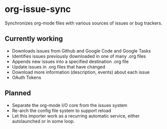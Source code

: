 org-issue-sync
==============

Synchronizes org-mode files with various sources of issues or bug trackers.

Currently working
-----------------

* Downloads issues from Github and Google Code and Google Tasks
* Identifies issues previously downloaded in one of many .org files
* Appends new issues into a specified destination .org file
* Update issues in .org files that have changed
* Download more information (description, events) about each issue
* OAuth Tokens

Planned
-------
* Separate the org-mode I/O core from the issues system
* Re-arch the config file system to support reload
* Let this importer work as a recurring automatic service, either autolaunched or in some loop.
